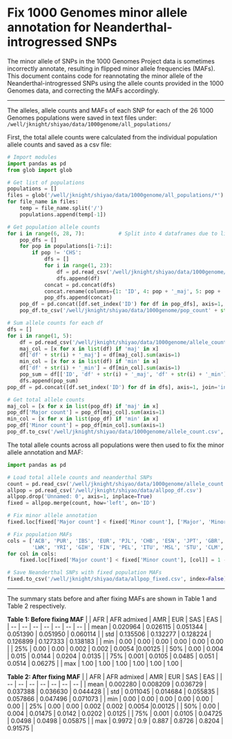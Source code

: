 # Fix 1000 Genomes minor allele annotation for Neanderthal-introgressed SNPs

The minor allele of SNPs in the 1000 Genomes Project data is sometimes incorrectly annotate, resulting in flipped minor allele frequencies (MAFs). This document contains code for reannotating the minor allele of the Neanderthal-introgressed SNPs using the allele counts provided in the 1000 Genomes data, and correcting the MAFs accordingly.

---

The alleles, allele counts and MAFs of each SNP for each of the 26 1000 Genomes populations were saved in text files under: `/well/jknight/shiyao/data/1000genome/all_populations/`

First, the total allele counts were calculated from the individual population allele counts and saved as a csv file:
```python
# Import modules
import pandas as pd
from glob import glob

# Get list of populations
populations = []
files = glob('/well/jknight/shiyao/data/1000genome/all_populations/*')
for file_name in files:
    temp = file_name.split('/')
    populations.append(temp[-1])

# Get population allele counts
for i in range(6, 28, 7):			# Split into 4 dataframes due to limited memory
	pop_dfs = []
	for pop in populations[i-7:i]:
		if pop != 'CHS':
			dfs = []
			for i in range(1, 23):
				df = pd.read_csv('/well/jknight/shiyao/data/1000genome/all_populations/' + pop + '/' + pop + '_chr' + str(i) + '_freq_genome.txt', sep='\t', header=None, usecols=[1, 4, 5])
				dfs.append(df)
			concat = pd.concat(dfs)
			concat.rename(columns={1: 'ID', 4: pop + '_maj', 5: pop + '_min'}, inplace=True)
			pop_dfs.append(concat)
	pop_df = pd.concat([df.set_index('ID') for df in pop_dfs], axis=1, join='inner').reset_index()
	pop_df.to_csv('/well/jknight/shiyao/data/1000genome/pop_count' + str((i+1)/7) + '.csv', index=False)

# Sum allele counts for each df
dfs = []
for i in range(1, 5):
    df = pd.read_csv('/well/jknight/shiyao/data/1000genome/allele_count/pop_count' + str(i) + '.csv')
    maj_col = [x for x in list(df) if 'maj' in x]
    df['df' + str(i) + '_maj'] = df[maj_col].sum(axis=1)
    min_col = [x for x in list(df) if 'min' in x]
    df['df' + str(i) + '_min'] = df[min_col].sum(axis=1)
    pop_sum = df[['ID', 'df' + str(i) + '_maj', 'df' + str(i) + '_min']].copy()
    dfs.append(pop_sum)
pop_df = pd.concat([df.set_index('ID') for df in dfs], axis=1, join='inner').reset_index()

# Get total allele counts
maj_col = [x for x in list(pop_df) if 'maj' in x]
pop_df['Major count'] = pop_df[maj_col].sum(axis=1)
min_col = [x for x in list(pop_df) if 'min' in x]
pop_df['Minor count'] = pop_df[min_col].sum(axis=1)
pop_df.to_csv('/well/jknight/shiyao/data/1000genome/allele_count.csv', index=False)
```

The total allele counts across all populations were then used to fix the minor allele annotation and MAF:
```python
import pandas as pd

# Load total allele counts and neanderthal SNPs
count = pd.read_csv('/well/jknight/shiyao/data/1000genome/allele_count.csv', usecols=['ID', 'Major count', 'Minor count'])
allpop = pd.read_csv('/well/jknight/shiyao/data/allpop_df.csv')
allpop.drop('Unnamed: 0', axis=1, inplace=True)
fixed = allpop.merge(count, how='left', on='ID')

# Fix minor allele annotation
fixed.loc[fixed['Major count'] < fixed['Minor count'], ['Major', 'Minor']] = fixed.loc[fixed['Major count'] < fixed['Minor count'], ['Minor', 'Major']].values

# Fix population MAFs
cols = ['ACB', 'PUR', 'IBS', 'EUR', 'PJL', 'CHB', 'ESN', 'JPT', 'GBR', 'CEU', 'MXL', 'BEB', 'GWD', 'KHV', 'ASW', 'TSI',
        'LWK', 'YRI', 'GIH', 'FIN', 'PEL', 'ITU', 'MSL', 'STU', 'CLM', 'CDX']
for col in cols:
    fixed.loc[fixed['Major count'] < fixed['Minor count'], [col]] = 1 - fixed.loc[fixed['Major count'] < fixed['Minor count'], [col]].values

# Save Neanderthal SNPs with fixed population MAFs
fixed.to_csv('/well/jknight/shiyao/data/allpop_fixed.csv', index=False)
```

---

The summary stats before and after fixing MAFs are shown in Table 1 and Table 2 respectively.

**Table 1: Before fixing MAF**
|  | AFR | AFR admixed | AMR | EUR | SAS | EAS |
| -- | -- | -- | -- | -- | -- | -- |
| mean  | 0.020964 | 0.026115 | 0.051344 | 0.051390 | 0.051950 | 0.060114 |
| std  | 0.135506 | 0.132277 | 0.128224 | 0.126899 | 0.127333 | 0.138183 |
| min | 0.00 | 0.00 | 0.00 | 0.00 | 0.00 | 0.00 |
| 25% | 0.00 | 0.00 | 0.002 | 0.002 | 0.0054 |0.00125 |
| 50% | 0.00 | 0.004 | 0.015 | 0.0144 | 0.0204 | 0.0135 |
| 75% | 0.001 | 0.0105 | 0.0485 | 0.051 | 0.0514 | 0.06275 |
| max | 1.00 | 1.00 | 1.00 | 1.00 | 1.00 | 1.00 | 

**Table 2: After fixing MAF**
|  | AFR | AFR admixed | AMR | EUR | SAS | EAS |
| -- | -- | -- | -- | -- | -- | -- |
| mean  | 0.002280 | 0.008209 | 0.036729 | 0.037388 | 0.036630 | 0.044428 |
| std  | 0.011045 | 0.014684 | 0.055835 | 0.057866 | 0.047496 | 0.071073 |
| min | 0.00 | 0.00 | 0.00 | 0.00 | 0.00 | 0.00 |
| 25% | 0.00 | 0.00 | 0.002 | 0.002 | 0.0054 |0.00125 |
| 50% | 0.00 | 0.004 | 0.01475 | 0.0142 | 0.0202 | 0.0125 | 
| 75% | 0.001 | 0.0105 | 0.04725 | 0.0498 | 0.0498 | 0.05875 | 
| max | 0.9972 | 0.9 | 0.887 | 0.8726 | 0.8204 | 0.91575 |

